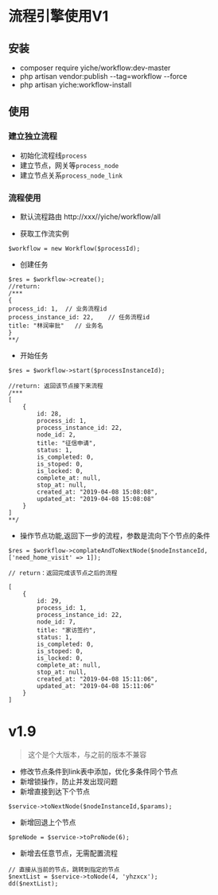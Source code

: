 # 流程引擎使用V1
## 安装
- composer require yiche/workflow:dev-master
- php artisan vendor:publish --tag=workflow --force
- php artisan yiche:workflow-install
## 使用
### 建立独立流程
- 初始化流程线`process`
- 建立节点，网关等`process_node`
- 建立节点关系`process_node_link`

### 流程使用
- 默认流程路由
http://xxx//yiche/workflow/all 

- 获取工作流实例

`$workflow = new Workflow($processId);`

- 创建任务
```
$res = $workflow->create();
//return:
/***
{
process_id: 1,  // 业务流程id
process_instance_id: 22,    // 任务流程id
title: "林润审批"   // 业务名
}
**/

```
- 开始任务
```
$res = $workflow->start($processInstanceId);

//return: 返回该节点接下来流程
/***
[
    {
        id: 28,
        process_id: 1,
        process_instance_id: 22,
        node_id: 2,
        title: "征信申请",
        status: 1,
        is_completed: 0,
        is_stoped: 0,
        is_locked: 0,
        complete_at: null,
        stop_at: null,
        created_at: "2019-04-08 15:08:08",
        updated_at: "2019-04-08 15:08:08"
    }
]
**/

```
- 操作节点功能,返回下一步的流程，参数是流向下个节点的条件
```
$res = $workflow->complateAndToNextNode($nodeInstanceId, ['need_home_visit' => 1]);

// return：返回完成该节点之后的流程

[
    {
        id: 29,
        process_id: 1,
        process_instance_id: 22,
        node_id: 7,
        title: "家访签约",
        status: 1,
        is_completed: 0,
        is_stoped: 0,
        is_locked: 0,
        complete_at: null,
        stop_at: null,
        created_at: "2019-04-08 15:11:06",
        updated_at: "2019-04-08 15:11:06"
    }
]
```

# v1.9
> 这个是个大版本，与之前的版本不兼容

- 修改节点条件到link表中添加，优化多条件同个节点
- 新增锁操作，防止并发出现问题
- 新增直接到达下个节点
```
$service->toNextNode($nodeInstanceId,$params);
```

- 新增回退上个节点
```
$preNode = $service->toProNode(6);
```

- 新增去任意节点，无需配置流程
```
// 直接从当前的节点，跳转到指定的节点
$nextList = $service->toNode(4, 'yhzxcx');
dd($nextList);
```
